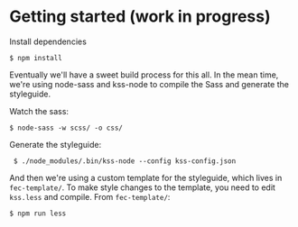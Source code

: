 # Getting started (work in progress)
Install dependencies
``` 
$ npm install
```

Eventually we'll have a sweet build process for this all. In the mean time, we're using node-sass and kss-node to compile the Sass and generate the styleguide.

Watch the sass:
```
$ node-sass -w scss/ -o css/
```

Generate the styleguide:
```
 $ ./node_modules/.bin/kss-node --config kss-config.json
```

And then we're using a custom template for the styleguide, which lives in `fec-template/`. To make style changes to the template, you need to edit `kss.less` and compile. From `fec-template/`:
```
$ npm run less
```
